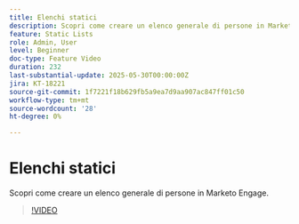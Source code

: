 ```yaml
---
title: Elenchi statici
description: Scopri come creare un elenco generale di persone in Marketo Engage.
feature: Static Lists
role: Admin, User
level: Beginner
doc-type: Feature Video
duration: 232
last-substantial-update: 2025-05-30T00:00:00Z
jira: KT-18221
source-git-commit: 1f7221f18b629fb5a9ea7d9aa907ac847ff01c50
workflow-type: tm+mt
source-wordcount: '28'
ht-degree: 0%

---
```



# Elenchi statici

Scopri come creare un elenco generale di persone in Marketo Engage.

>[!VIDEO](https://video.tv.adobe.com/v/3463222/?learn=on&enablevpops&captions=ita)
